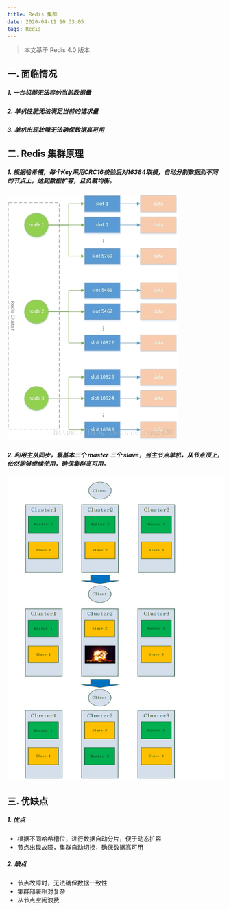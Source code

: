```yaml
---
title: Redis 集群
date: 2020-04-11 10:33:05
tags: Redis
---
```


> 本文基于 Redis 4.0 版本


<!-- more -->

## 一. 面临情况
##### 1. 一台机器无法容纳当前数据量
##### 2. 单机性能无法满足当前的请求量
##### 3. 单机出现故障无法确保数据高可用

## 二. Redis 集群原理 
##### 1. 根据哈希槽，每个Key采用CRC16校验后对16384取模，自动分割数据到不同的节点上，达到数据扩容，且负载均衡。

![](/img/2020/Redis_cluster_slot.jpg)


##### 2. 利用主从同步，最基本三个 master 三个 slave，当主节点单机，从节点顶上，依然能够继续使用，确保集群高可用。

![](/img/2020/Redis_cluster_master_client.jpg)


## 三. 优缺点
##### 1. 优点
- 根据不同哈希槽位，进行数据自动分片，便于动态扩容
- 节点出现故障，集群自动切换，确保数据高可用

##### 2. 缺点
- 节点故障时，无法确保数据一致性
- 集群部署相对复杂
- 从节点空闲浪费
